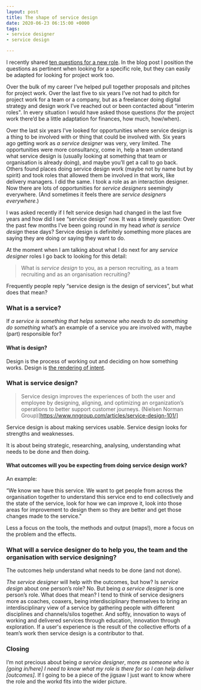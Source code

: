 ```yaml
---
layout: post
title: The shape of service design
date: 2020-06-23 06:15:00 +0000
tags:
- service designer
- service design

---
```

I recently shared [ten questions for a new role](https://www.ermlikeyeah.com/ten-questions-for-a-new-role/). In the blog post I position the questions as pertinent when looking for a specific role, but they can easily be adapted for looking for project work too.

Over the bulk of my career I’ve helped pull together proposals and pitches for project work. Over the last five to six years I’ve not had to pitch for project work for a team or a company, but as a freelancer doing digital strategy and design work I’ve reached out or been contacted about “interim roles". In every situation I would have asked those questions (for the project work there’d be a little adaptation for finances, how much, how/when).

Over the last six years I’ve looked for opportunities where service design is a thing to be involved with or thing that could be involved with. Six years ago getting work as _a service designer_ was very, very limited. The opportunities were more consultancy, come in, help a team understand what service design is (usually looking at something that team or organisation is already doing), and maybe you’ll get a call to go back. Others found places doing service design work (maybe not by name but by spirit) and took roles that allowed them be involved in that work, like delivery managers. I did the same. I took a role as an interaction designer. Now there are lots of opportunities for _service designers_ seemingly everywhere. (And sometimes it feels there are _service designers everywhere_.)

I was asked recently if I felt service design had changed in the last five years and how did I see “service design” now. It was a timely question: Over the past few months I’ve been going round in my head _what *is* service design_ these days? Service design is definitely something more places are saying they are doing or saying they want to do.

At the moment when I am talking about what I do next for any _service designer_ roles I go back to looking for this detail:

> What is _service design_ to you, as a person recruiting, as a team recruiting and as an organisation recruiting?

Frequently people reply “service design is the design of services”, but what does that mean?

### What is a service? 

If _a service is something that helps someone who needs to do something do something_ what’s an example of a service you are involved with, maybe (part) responsible for? 

#### What is design? 

Design is the process of working out and deciding on how something works. Design is [the rendering of intent](https://articles.uie.com/design_rendering_intent/).

### What is service design?

>Service design improves the experiences of both the user and employee by designing, aligning, and optimizing an organization’s operations to better support customer journeys.
(Nielsen Norman Group)[https://www.nngroup.com/articles/service-design-101/]

Service design is about making services usable. Service design looks for strengths and weaknesses. 

It is about being strategic, researching, analysing, understanding what needs to be done and then doing.

#### What outcomes will you be expecting from doing service design work? 

An example: 

“We know we have this service. We want to get people from across the organisation together to understand this service end to end collectively and the state of the service, look for how we can improve it, look into those areas for improvement to design them so they are better and get those changes made to the service."

Less a focus on the tools, the methods and output (maps!), more a focus on the problem and the effects.


### What will a service designer do to help you, the team and the organisation with service designing?

The outcomes help understand what needs to be done (and not done).

_The service designer_ will help with the outcomes, but how? Is _service design_ about one person’s role? No. But being _a service designer_ is one person’s role. What does that mean? I tend to think of service designers more as coaches, coaxers, being interdisciplinary themselves to bring an interdisciplinary view of a service by gathering people with different disciplines and channels/silos together. And softly, innovation to ways of working and delivered services through education, innovation through exploration. If a user's experience is the result of the collective efforts of a team’s work then service design is a contributor to that.

### Closing

I’m not precious about being _a service designer_, more _as someone who is [going in/here] I need to know what my role is there for so I can help deliver [outcomes]_. If I going to be a piece of the jigsaw I just want to know where the role and the workd fits into the wider picture.